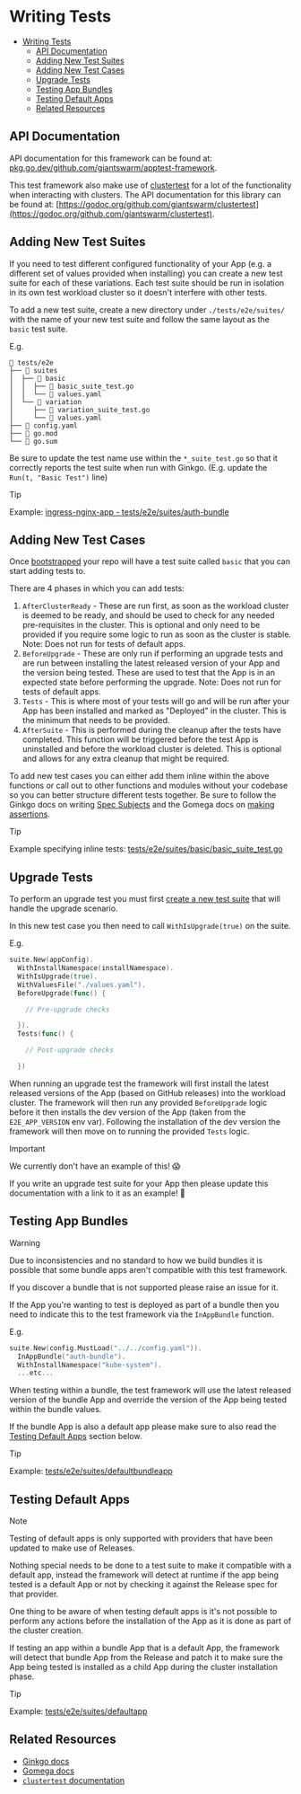 # Writing Tests

- [Writing Tests](#writing-tests)
  - [API Documentation](#api-documentation)
  - [Adding New Test Suites](#adding-new-test-suites)
  - [Adding New Test Cases](#adding-new-test-cases)
  - [Upgrade Tests](#upgrade-tests)
  - [Testing App Bundles](#testing-app-bundles)
  - [Testing Default Apps](#testing-default-apps)
  - [Related Resources](#related-resources)

## API Documentation

API documentation for this framework can be found at: [pkg.go.dev/github.com/giantswarm/apptest-framework](https://pkg.go.dev/github.com/giantswarm/apptest-framework).

This test framework also make use of [clustertest](https://github.com/giantswarm/clustertest) for a lot of the functionality when interacting with clusters. The API documentation for this library can be found at: [https://godoc.org/github.com/giantswarm/clustertest](https://godoc.org/github.com/giantswarm/clustertest).

## Adding New Test Suites

If you need to test different configured functionality of your App (e.g. a different set of values provided when installing) you can create a new test suite for each of these variations. Each test suite should be run in isolation in its own test workload cluster so it doesn't interfere with other tests.

To add a new test suite, create a new directory under `./tests/e2e/suites/` with the name of your new test suite and follow the same layout as the `basic` test suite.

E.g.

```plain
📂 tests/e2e
├── 📂 suites
│  ├── 📂 basic
│  │  ├── 📄 basic_suite_test.go
│  │  └── 📄 values.yaml
│  └── 📂 variation
│     ├── 📄 variation_suite_test.go
│     └── 📄 values.yaml
├── 📄 config.yaml
├── 📄 go.mod
└── 📄 go.sum
```

Be sure to update the test name use within the `*_suite_test.go` so that it correctly reports the test suite when run with Ginkgo. (E.g. update the `Run(t, "Basic Test")` line)

> [!TIP]
> Example: [ingress-nginx-app - tests/e2e/suites/auth-bundle](https://github.com/giantswarm/ingress-nginx-app/tree/d3269ccf2e5d3cc044f9a4ea7c291c84806be75c/tests/e2e/suites/auth-bundle)

## Adding New Test Cases

Once [bootstrapped](https://github.com/giantswarm/apptest-framework#installation) your repo will have a test suite called `basic` that you can start adding tests to.

There are 4 phases in which you can add tests:

1. `AfterClusterReady` - These are run first, as soon as the workload cluster is deemed to be ready, and should be used to check for any needed pre-requisites in the cluster. This is optional and only need to be provided if you require some logic to run as soon as the cluster is stable. Note: Does not run for tests of default apps.
1. `BeforeUpgrade` - These are only run if performing an upgrade tests and are run between installing the latest released version of your App and the version being tested. These are used to test that the App is in an expected state before performing the upgrade. Note: Does not run for tests of default apps.
1. `Tests` - This is where most of your tests will go and will be run after your App has been installed and marked as "Deployed" in the cluster. This is the minimum that needs to be provided.
1. `AfterSuite` - This is performed during the cleanup after the tests have completed. This function will be triggered before the test App is uninstalled and before the workload cluster is deleted. This is optional and allows for any extra cleanup that might be required.

To add new test cases you can either add them inline within the above functions or call out to other functions and modules without your codebase so you can better structure different tests together. Be sure to follow the Ginkgo docs on writing [Spec Subjects](https://onsi.github.io/ginkgo/#spec-subjects-it) and the Gomega docs on [making assertions](https://onsi.github.io/gomega/#making-assertions).

> [!TIP]
> Example specifying inline tests: [tests/e2e/suites/basic/basic_suite_test.go](https://github.com/giantswarm/apptest-framework/blob/534f57426d183921e042e09cf6694ac2756d3862/tests/e2e/suites/basic/basic_suite_test.go#L80-L100)

## Upgrade Tests

To perform an upgrade test you must first [create a new test suite](#adding-new-test-suites) that will handle the upgrade scenario.

In this new test case you then need to call `WithIsUpgrade(true)` on the suite.

E.g.

```go
suite.New(appConfig).
  WithInstallNamespace(installNamespace).
  WithIsUpgrade(true).
  WithValuesFile("./values.yaml").
  BeforeUpgrade(func() {

    // Pre-upgrade checks

  }).
  Tests(func() {

    // Post-upgrade checks

  })
```

When running an upgrade test the framework will first install the latest released versions of the App (based on GitHub releases) into the workload cluster. The framework will then run any provided `BeforeUpgrade` logic before it then installs the dev version of the App (taken from the `E2E_APP_VERSION` env var). Following the installation of the dev version the framework will then move on to running the provided `Tests` logic.

> [!IMPORTANT]
> We currently don't have an example of this! 😱
>
> If you write an upgrade test suite for your App then please update this documentation with a link to it as an example! 💙

## Testing App Bundles

> [!WARNING]
> Due to inconsistencies and no standard to how we build bundles it is possible that some bundle apps aren't compatible with this test framework.
>
> If you discover a bundle that is not supported please raise an issue for it.

If the App you're wanting to test is deployed as part of a bundle then you need to indicate this to the test framework via the `InAppBundle` function.

E.g.

```go
suite.New(config.MustLoad("../../config.yaml")).
  InAppBundle("auth-bundle").
  WithInstallNamespace("kube-system").
  ...etc...
```

When testing within a bundle, the test framework will use the latest released version of the bundle App and override the version of the App being tested within the bundle values.

If the bundle App is also a default app please make sure to also read the [Testing Default Apps](#testing-default-apps) section below.

> [!TIP]
> Example: [tests/e2e/suites/defaultbundleapp](https://github.com/giantswarm/apptest-framework/blob/534f57426d183921e042e09cf6694ac2756d3862/tests/e2e/suites/defaultbundleapp/defaultbundleapp_suite_test.go)

## Testing Default Apps

> [!NOTE]
> Testing of default apps is only supported with providers that have been updated to make use of Releases.

Nothing special needs to be done to a test suite to make it compatible with a default app, instead the framework will detect at runtime if the app being tested is a default App or not by checking it against the Release spec for that provider.

One thing to be aware of when testing default apps is it's not possible to perform any actions before the installation of the App as it is done as part of the cluster creation.

If testing an app within a bundle App that is a default App, the framework will detect that bundle App from the Release and patch it to make sure the App being tested is installed as a child App during the cluster installation phase.

> [!TIP]
> Example: [tests/e2e/suites/defaultapp](https://github.com/giantswarm/apptest-framework/blob/534f57426d183921e042e09cf6694ac2756d3862/tests/e2e/suites/defaultapp/defaultapp_suite_test.go)

## Related Resources

- [Ginkgo docs](https://onsi.github.io/ginkgo/)
- [Gomega docs](https://onsi.github.io/gomega/)
- [`clustertest` documentation](https://pkg.go.dev/github.com/giantswarm/clustertest)
